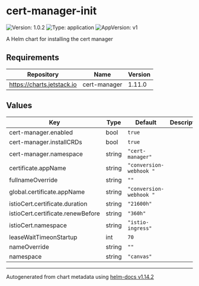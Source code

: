 # cert-manager-init

![Version: 1.0.2](https://img.shields.io/badge/Version-1.0.2-informational?style=flat-square) ![Type: application](https://img.shields.io/badge/Type-application-informational?style=flat-square) ![AppVersion: v1](https://img.shields.io/badge/AppVersion-v1-informational?style=flat-square)

A Helm chart for installing the cert manager

## Requirements

| Repository | Name | Version |
|------------|------|---------|
| https://charts.jetstack.io | cert-manager | 1.11.0 |

## Values

| Key | Type | Default | Description |
|-----|------|---------|-------------|
| cert-manager.enabled | bool | `true` |  |
| cert-manager.installCRDs | bool | `true` |  |
| cert-manager.namespace | string | `"cert-manager"` |  |
| certificate.appName | string | `"conversion-webhook "` |  |
| fullnameOverride | string | `""` |  |
| global.certificate.appName | string | `"conversion-webhook "` |  |
| istioCert.certificate.duration | string | `"21600h"` |  |
| istioCert.certificate.renewBefore | string | `"360h"` |  |
| istioCert.namespace | string | `"istio-ingress"` |  |
| leaseWaitTimeonStartup | int | `70` |  |
| nameOverride | string | `""` |  |
| namespace | string | `"canvas"` |  |

----------------------------------------------
Autogenerated from chart metadata using [helm-docs v1.14.2](https://github.com/norwoodj/helm-docs/releases/v1.14.2)
